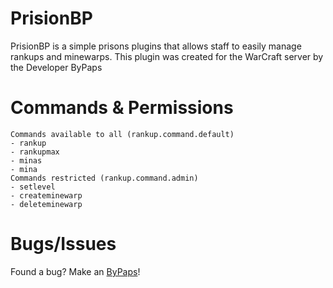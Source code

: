 # PrisionBP [![]()]()

PrisionBP is a simple prisons plugins that allows staff to easily manage rankups and minewarps. This plugin was created for the WarCraft server by the Developer ByPaps

# Commands & Permissions
```
Commands available to all (rankup.command.default)
- rankup
- rankupmax
- minas
- mina
Commands restricted (rankup.command.admin)
- setlevel
- createminewarp
- deleteminewarp
```

# Bugs/Issues
Found a bug? Make an [ByPaps](https://discord.gg/4F34P3M7AA)!

